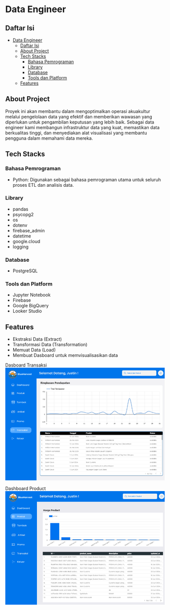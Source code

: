 
# Data Engineer 
<!-- Daftar Isi -->
## Daftar Isi
- [Data Engineer](#data-engineer)
  - [Daftar Isi](#daftar-isi)
  - [About Project](#about-project)
  - [Tech Stacks](#tech-stacks)
    - [Bahasa Pemrograman](#bahasa-pemrograman)
    - [Library](#library)
    - [Database](#database)
    - [Tools dan Platform](#tools-dan-platform)
  - [Features](#3features)

## About Project
Proyek ini akan membantu dalam mengoptimalkan operasi akuakultur melalui pengelolaan data yang efektif dan memberikan wawasan yang diperlukan untuk pengambilan keputusan yang lebih baik. Sebagai data engineer kami membangun infrastruktur data yang kuat, memastikan data berkualitas tinggi, dan menyediakan alat visualisasi yang membantu pengguna dalam memahami data mereka.

## Tech Stacks
### Bahasa Pemrograman
- Python: Digunakan sebagai bahasa pemrograman utama untuk seluruh proses ETL dan analisis data.

### Library
- pandas
- psycopg2
- os
- dotenv 
- firebase_admin
- datetime 
- google.cloud
- logging

### Database
- PostgreSQL

### Tools dan Platform
- Jupyter Notebook
- Firebase
- Google BigQuery
- Looker Studio

## Features
- Ekstraksi Data (Extract)
- Transformasi Data (Transformation)
- Memuat Data (Load)
- Membuat Dasboard untuk memvisualisasikan data 

Dasboard Transaksi
![alt text](image-1.png)

Dashboard Product
![alt text](image.png)
